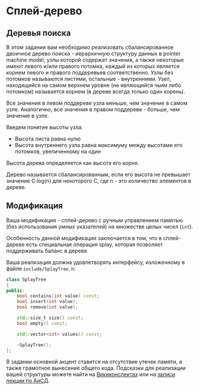 # Сплей-дерево

## Деревья поиска

В этом задании вам необходимо реализовать сбалансированное двоичное дерево поиска - иерархичную структуру данных в pointer machine model, узлы которой содержат значения, а также некоторые имеют левого и/или правого потомка, каждый из которых является корнем левого и правого поддеревьев соответственно. Узлы без потомков называются листями, остальные - внутренними. Узел, находящийся на самом верхнем уровне (не являющийся чьим либо потомком) называется корнем (в дереве всегда только один корень).

Все значения в левом поддереве узла меньше, чем значение в самом узле. Аналогично, все значения в правом поддереве - больше, чем значение в узле.

Введем понятие высоты узла:
* Высота листа равна нулю
* Высота внутреннего узла равна максимуму между высотами его потомков, увеличенному на один

Высота дерева определяется как высота его корня.

Дерево называется сбалансированным, если его высота не превышает значение C&middot;log(n) для некоторого C, где n - это количество элементов в дереве.

## Модификация

Ваша модификация - сплей-дерево с ручным управлением памятью (без использования умных указателей) на множестве целых чисел (`int`).

Особенность данной модификации заключается в том, что в сплей-дереве есть специальная операция splay, которая позволяет поддерживать баланс в дереве.

Ваша реализация должна удовлетворять интерфейсу, изложенному в файле `include/SplayTree.h`:

```C++
class SplayTree
{
public:
    bool contains(int value) const;
    bool insert(int value);
    bool remove(int value);

    std::size_t size() const;
    bool empty() const;

    std::vector<int> values() const;

    ~SplayTree();
};
```

В задании основной акцент ставится на отсутствие утечек памяти, а также грамотное вынесение общего кода. Подсказки для реализации вашей структуры можете найти на [Викиконспектах](https://neerc.ifmo.ru/wiki/index.php?title=Splay-%D0%B4%D0%B5%D1%80%D0%B5%D0%B2%D0%BE) или на [записи лекции по АиСД](https://www.youtube.com/watch?v=cILoJnFhGV0&list=PLrS21S1jm43gVKLfBnBW4Ig3SEinCD96n&index=7).
